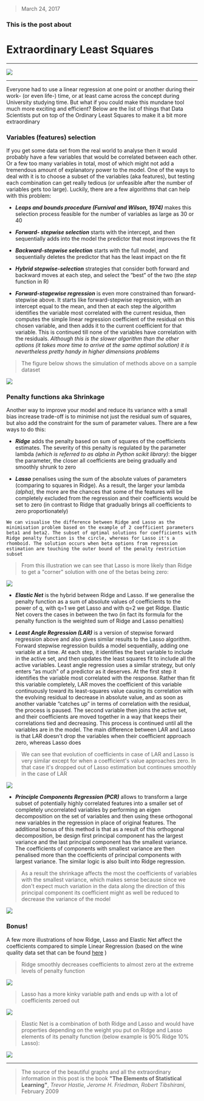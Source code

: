 > March 24, 2017

### This is the post about

# Extraordinary Least Squares

****

![](https://media.giphy.com/media/Q09lToTa0H3Es/giphy.gif)

****

Everyone had to use a linear regression at one point or another during their work- (or even life-) time, or at least came across the concept during University studying time. But what if you could make this mundane tool much more exciting and efficient? Below are the list of things that Data Scientists put on top of the Ordinary Least Squares to make it a bit more extraordinary

### Variables (features) selection
   If you get some data set from the real world to analyse then it would probably have a few variables that would be correlated between each other. Or a few too many variables in total, most of which might not add a tremendous amount of explanatory power to the model. One of the ways to deal with it is to choose a subset of the variables (aka features), but testing each combination can get really tedious (or unfeasible after the number of variables gets too large). Luckily, there are a few algorithms that can help with this problem:

   + __*Leaps and bounds procedure (Furnival and Wilson, 1974)*__
   makes this selection process feasible for the number of variables as large as 30 or 40


   + __*Forward- stepwise selection*__
   starts with the intercept, and then sequentially adds into the model the predictor that most improves the fit

   + __*Backward-stepwise selection*__
   starts with the full model, and sequentially deletes the predictor that has the least impact on the fit

   + __*Hybrid stepwise-selection*__
   strategies that consider both forward and backward moves at each step, and select the “best” of the two (the _step_ function in    R)

   + __*Forward-stagewise regression*__  is even more constrained than forward-stepwise above. It starts like forward-stepwise regression, with an intercept equal to the mean, and then at each step the algorithm identifies the variable most correlated with the current residua, then computes the simple linear regression coefficient of the residual on this chosen variable, and then adds it to the current coefficient for that variable. This is continued till none of the variables have correlation with the residuals. *Although this is the slower algorithm than the other options (it takes more time to arrive at the same optimal solution) it is nevertheless pretty handy in higher dimensions problems*


 > The figure below shows the simulation of methods above on a sample dataset

   ![](assets/post1/post1fig1.png)


### Penalty functions aka Shrinkage
   Another way to improve your model and reduce its variance with a small bias increase trade-off is to minimise not just the residual sum of squares, but also add the constraint for the sum of parameter values. There are a few ways to do this:

   + __*Ridge*__
   adds the penalty based on sum of squares of the coefficients estimates. The severity of this penalty is regulated by the parameter lambda *(which is referred to as alpha in Python scikit library)*: the bigger the parameter, the closer all coefficients are being gradually and smoothly shrunk to zero


   + __*Lasso*__
   penalises using the sum of the absolute values of parameters (comparing to squares in Ridge). As a result, the larger your lambda *(alpha)*, the more are the chances that some of the features will be completely excluded from the regression and their coefficients would be set to zero (in contrast to Ridge that gradually brings all coefficients to zero proportionately)


  `We can visualise the difference between Ridge and Lasso as the minimisation problem based on the example of 2 coefficient parameters beta1 and beta2. The subset of optimal solutions for coefficients with Ridge penalty function is the circle, whereas for Lasso it's a rhomboid. The solution occurs when beta options from regression estimation are touching the outer bound of the penalty restriction subset`

   > From this illustration we can see that Lasso is more likely than Ridge to get a "corner" solution with one of the betas being zero:

   ![](assets/post1/post1fig2.png)


   + __*Elastic Net*__
   is the hybrid between Ridge and Lasso. If we generalise the penalty function as a sum of absolute values of coefficients to the power of q, with q=1 we get Lasso and with q=2 we get Ridge. Elastic Net covers the cases in between the two (in fact its formula for the penalty function is the weighted sum of Ridge and Lasso penalties)

   + __*Least Angle Regression (LAR)*__
   is a version of stepwise forward regression above and also gives similar results to the Lasso algorithm.
   Forward stepwise regression builds a model sequentially, adding one variable at a time. At each step, it identifies the best variable to include in the active set, and then updates the least squares fit to include all the active variables.
 Least angle regression uses a similar strategy, but only enters “as much” of a predictor as it deserves. At the first step it identifies the variable most correlated with the response. Rather than fit this variable completely, LAR moves the coefficient of this variable continuously toward its least-squares value causing its correlation with the evolving residual to decrease in absolute value, and as soon as another variable “catches up” in terms of correlation with the residual, the process is paused. The second variable then joins the active set, and their coefficients are moved together in a way that keeps their correlations tied and decreasing. This process is continued until all the variables are in the model.
 The main difference between LAR and Lasso is that LAR doesn't drop the variables when their coefficient approach zero, whereas Lasso does

 > We can see that evolution of coefficients in case of LAR and Lasso is very similar except for when a coefficient's value approaches zero. In that case it's dropped out of Lasso estimation but continues smoothly in the case of LAR

 ![](assets/post1/post1fig3.png)

   + __*Principle Components Regression (PCR)*__
   allows to transform a large subset of potentially highly correlated features into a smaller set of completely uncorrelated variables by performing an eigen decomposition on the set of variables and then using these orthogonal new variables in the regression in place of original features. The additional bonus of this method is that as a result of this orthogonal decomposition, be design first principal component has the largest variance and the last principal component has the smallest variance. The coefficients of components with smallest variance are then penalised more than the coefficients of principal components with largest variance. The similar logic is also built into Ridge regression.

   > As a result the shrinkage affects the most the coefficients of variables with the smallest variance, which makes sense because since we don't expect much variation in the data along the direction of this principal component its coefficient might as well be reduced to decrease the variance of the model


   ![](assets/post1/post1fig4.png)


### Bonus!
   A few more illustrations of how Ridge, Lasso and Elastic Net affect the coefficients compared to simple Linear Regression (based on the wine quality data set that can be found [here] )

[here]:http://www3.dsi.uminho.pt/pcortez/wine/

   > Ridge smoothly decreases coefficients to almost zero at the extreme levels of penalty function

   ![](assets/post1/ridge.png)

   > Lasso has a more kinky variable path and ends up with a lot of coefficients zeroed out

   ![](assets/post1/lasso.png)

   > Elastic Net is a combination of both Ridge and Lasso and would have properties depending on the weight you put on Ridge and Lasso elements of its penalty function (below example is 90% Ridge 10% Lasso):

   ![](assets/post1/elastic.png)
   

****



> The source of the beautiful graphs and all the extraordinary information in this post is the book
> __"The Elements of Statistical Learning"__, *Trevor Hastie, Jerome H. Friedman, Robert Tibshirani*, February 2009
